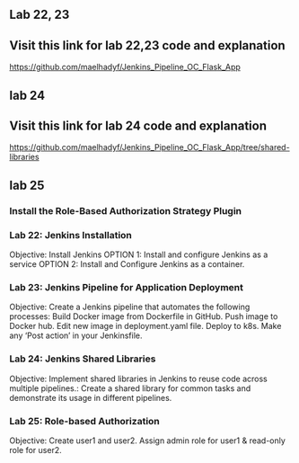 ## Lab 22, 23
## Visit this link for lab 22,23 code and explanation
https://github.com/maelhadyf/Jenkins_Pipeline_OC_Flask_App

## lab 24
## Visit this link for lab 24 code and explanation
https://github.com/maelhadyf/Jenkins_Pipeline_OC_Flask_App/tree/shared-libraries

## lab 25
### Install the Role-Based Authorization Strategy Plugin




### Lab 22: Jenkins Installation
Objective: Install Jenkins
OPTION 1: Install and configure Jenkins as a service
OPTION 2: Install and Configure Jenkins as a container.

### Lab 23: Jenkins Pipeline for Application Deployment
Objective: Create a Jenkins pipeline that automates the following processes:
Build Docker image from Dockerfile in GitHub.
Push image to Docker hub.
Edit new image in deployment.yaml file.
Deploy to k8s.
Make any ‘Post action’ in your Jenkinsfile.

### Lab 24: Jenkins Shared Libraries
Objective: Implement shared libraries in Jenkins to reuse code across multiple pipelines.: Create a shared library for common tasks and demonstrate its usage in different pipelines.

### Lab 25: Role-based Authorization 
Objective: Create user1 and user2.
Assign admin role for user1 & read-only role for user2.
